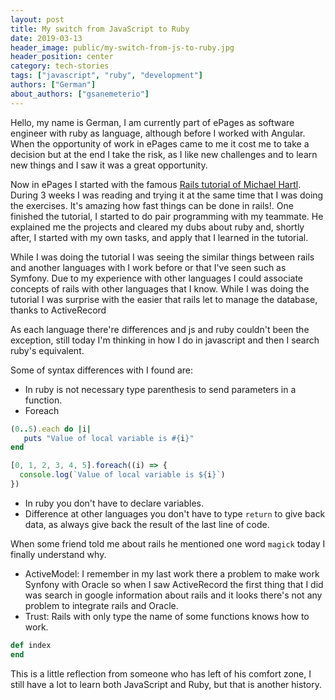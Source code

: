 ```yaml
---
layout: post
title: My switch from JavaScript to Ruby
date: 2019-03-13
header_image: public/my-switch-from-js-to-ruby.jpg
header_position: center
category: tech-stories
tags: ["javascript", "ruby", "development"]
authors: ["German"]
about_authors: ["gsanemeterio"]
---
```


Hello, my name is German, I am currently part of ePages as software engineer with ruby as language, although before I worked with Angular. When the opportunity of work in ePages came to me it cost me to take a decision but at the end I take the risk, as I like new challenges and to learn new things and I saw it was a great opportunity.

Now in ePages I started with the famous [Rails tutorial of Michael Hartl](https://www.railstutorial.org/). During 3 weeks I was reading and trying it at the same time that I was doing the exercises. It's amazing how fast things can be done in rails!. One finished the tutorial, I started to do pair programming with my teammate. He explained me the projects and cleared my dubs about ruby and, shortly after, I started with my own tasks, and apply that I learned in the tutorial.

While I was doing the tutorial I was seeing the similar things between rails and another languages with I work before or that I've seen such as Symfony. Due to my experience with other languages I could associate concepts of rails with other languages that I know. While I was doing the tutorial I was surprise with the easier that rails let to manage the database, thanks to ActiveRecord

As each language there're differences and js and ruby couldn't been the exception, still today I'm thinking in how I do in javascript and then I search ruby's equivalent.

Some of syntax differences with I found are:

- In ruby is not necessary type parenthesis to send parameters in a function.
- Foreach

```ruby
(0..5).each do |i|
   puts "Value of local variable is #{i}"
end
```

```js
[0, 1, 2, 3, 4, 5].foreach((i) => {
  console.log(`Value of local variable is ${i}`)
})
```

- In ruby you don't have to declare variables.
- Difference at other languages you don't have to type `return` to give back data, as always give back the result of the last line of code.

When some friend told me about rails he mentioned one word `magick` today I finally understand why.

- ActiveModel: I remember in my last work there a problem to make work Synfony with Oracle so when I saw ActiveRecord the first thing that I did was search in google information about rails and it looks there's not any problem to integrate rails and Oracle.
- Trust: Rails with only type the name of some functions knows how to work.

```ruby
def index
end
```

This is a little reflection from someone who has left of his comfort zone, I still have a lot to learn both JavaScript and Ruby, but that is another history.
